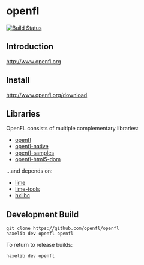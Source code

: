 openfl
============
[![Build Status](https://travis-ci.org/openfl/openfl.png)](https://travis-ci.org/openfl/openfl)


Introduction
------------

http://www.openfl.org


Install
-------

http://www.openfl.org/download


Libraries
------------

OpenFL consists of multiple complementary libraries:

 * [openfl](https://github.com/openfl/openfl)
 * [openfl-native](https://github.com/openfl/openfl-native)
 * [openfl-samples](https://github.com/openfl/openfl-samples)
 * [openfl-html5-dom](https://github.com/openfl/openfl-html5)

...and depends on:

 * [lime](https://github.com/openfl/lime)
 * [lime-tools](https://github.com/openfl/lime-tools)
 * [hxlibc](https://github.com/openfl/hxlibc)


Development Build
-----------------

    git clone https://github.com/openfl/openfl
    haxelib dev openfl openfl

To return to release builds:

    haxelib dev openfl
